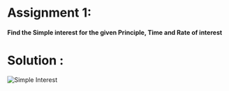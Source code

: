 # Assignment 1:
#### Find the Simple interest for the given Principle, Time and Rate of interest

# Solution :
<img src='images/simple-interest.png' title='Simple Interest'>
